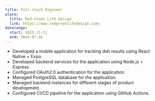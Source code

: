 ```yaml
---
title: Full-stack Engineer
place:
  title: Red-Green Life Design
  link: https://www.redgreenlifedesign.com/
daterange:
  start: 2023-11-11
  end: 2024-07-16
---
```


- Developed a mobile application for tracking diet results using React Native + Expo.
- Developed backend services for the application using Node.js + Express.
- Configured OAuth2.0 authentication for the application.
- Managed PostgreSQL database for the application.
- Managed backend instances for different stages of product development.
- Configured CI/CD pipeline for the application using GitHub Actions.
